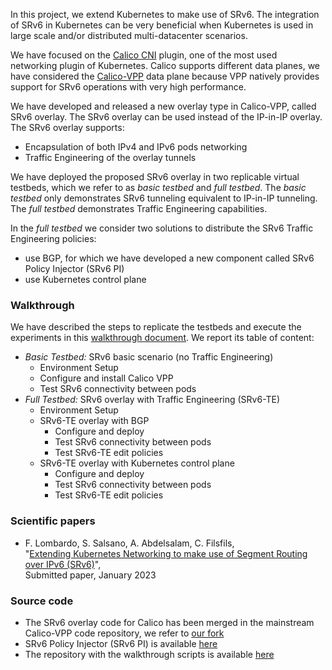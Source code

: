  
<!--- the previous line with a space is needed for github pages
      the title is not needed here, as it is taken from the project description in Github 
--->

In this project, we extend Kubernetes to make use of SRv6. The integration of SRv6 in Kubernetes 
can be very beneficial when Kubernetes is used in large scale and/or distributed multi-datacenter scenarios.

We have focused on the [Calico CNI](https://www.tigera.io/project-calico/) plugin, one of the most used networking plugin of Kubernetes.
Calico supports different data planes, we have considered the [Calico-VPP](https://projectcalico.docs.tigera.io/reference/vpp/)
data plane because VPP natively provides support for SRv6 operations with very high performance.

We have developed and released a new overlay type in Calico-VPP, called SRv6 overlay.
The SRv6 overlay can be used instead of the IP-in-IP overlay. The SRv6 overlay supports:

- Encapsulation of both IPv4 and IPv6 pods networking
- Traffic Engineering of the overlay tunnels

We have deployed the proposed SRv6 overlay in two replicable virtual testbeds, which we refer to as _basic testbed_ and _full testbed_.
The _basic testbed_ only demonstrates SRv6 tunneling equivalent to IP-in-IP tunneling. The _full testbed_ demonstrates Traffic Engineering 
capabilities. 

In the _full testbed_ we consider two solutions to distribute the SRv6 Traffic Engineering policies:

- use BGP, for which we have developed a new component called SRv6 Policy Injector (SRv6 PI)
- use Kubernetes control plane 

### Walkthrough

We have described the steps to replicate the testbeds and execute the experiments in this [walkthrough document](https://tiny.one/srv6-calico-vpp). We report its table of content:

- _Basic Testbed:_ SRv6 basic scenario (no Traffic Engineering)	
   - Environment Setup
   - Configure and install Calico VPP
   - Test SRv6 connectivity between pods
- _Full Testbed:_ SRv6 overlay with Traffic Engineering (SRv6-TE)
   - Environment Setup	
   - SRv6-TE overlay with BGP
       - Configure and deploy
       - Test SRv6 connectivity between pods
       - Test SRv6-TE edit policies	
   - SRv6-TE overlay with Kubernetes control plane
       - Configure and deploy
       - Test SRv6 connectivity between pods
       - Test SRv6-TE edit policies

### Scientific papers

- F. Lombardo, S. Salsano, A. Abdelsalam, C. Filsfils, <br>
"[Extending Kubernetes Networking to make use of Segment Routing over IPv6 (SRv6)](https://arxiv.org/pdf/2301.01178)", <br>
Submitted paper, January 2023

### Source code

- The SRv6 overlay code for Calico has been merged in the mainstream Calico-VPP code repository, we refer to [our fork]()
- SRv6 Policy Injector (SRv6 PI) is available [here](https://github.com/zvfvrv/SRv6-PI)
- The repository with the walkthrough scripts is available [here]()

<!--- example of figure
      always put the link to the img source (e.g. gslide):
      https://docs.google.com/presentation/d/1rV0ViQYk9lYUnJH16zvf5qBDUK4yTWAeHoryo6Fe0jo/edit#slide=id.g7f4100c2bd_6_0 
      export the slide as .png, and upload in docs/images with the same name

![example.png](<./images/example.png>)

--->

